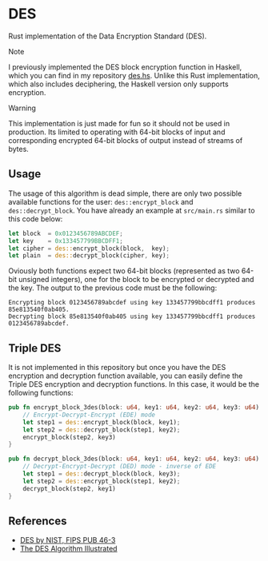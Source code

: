 # DES

Rust implementation of the Data Encryption Standard (DES).

> [!NOTE]
> I previously implemented the DES block encryption function in Haskell, which you can find in my repository [des.hs](https://github.com/filipondios/des.hs). Unlike this Rust implementation, which also includes deciphering, the Haskell version only supports encryption.

> [!WARNING]  
> This implementation is just made for fun so it should not be used in production.
> Its limited to operating with 64-bit blocks of input and corresponding 
> encrypted 64-bit blocks of output instead of streams of bytes.

## Usage

The usage of this algorithm is dead simple, there are only two possible available 
functions for the user: `des::encrypt_block` and `des::decrypt_block`. You have
already an example at `src/main.rs` similar to this code below:

```rust
let block  = 0x0123456789ABCDEF;
let key    = 0x133457799BBCDFF1;
let cipher = des::encrypt_block(block,  key);
let plain  = des::decrypt_block(cipher, key);
```

Oviously both functions expect two 64-bit blocks (represented as two 64-bit
unsigned integers), one for the block to be encrypted or decrypted and the key.
The output to the previous code must be the following:

```
Encrypting block 0123456789abcdef using key 133457799bbcdff1 produces 85e813540f0ab405.
Decrypting block 85e813540f0ab405 using key 133457799bbcdff1 produces 0123456789abcdef.
```

## Triple DES

It is not implemented in this repository but once you have the DES encryption and 
decryption function available, you can easily define the Triple DES encryption and 
decryption functions. In this case, it would be the following functions:

```rust
pub fn encrypt_block_3des(block: u64, key1: u64, key2: u64, key3: u64) -> u64 {
    // Encrypt-Decrypt-Encrypt (EDE) mode
    let step1 = des::encrypt_block(block, key1);
    let step2 = des::decrypt_block(step1, key2);
    encrypt_block(step2, key3)
}

pub fn decrypt_block_3des(block: u64, key1: u64, key2: u64, key3: u64) -> u64 {
    // Decrypt-Encrypt-Decrypt (DED) mode - inverse of EDE
    let step1 = des::decrypt_block(block, key3);
    let step2 = des::encrypt_block(step1, key2);
    decrypt_block(step2, key1)
}
```

## References

- [DES by NIST, FIPS PUB 46-3](https://csrc.nist.gov/files/pubs/fips/46-3/final/docs/fips46-3.pdf)
- [The DES Algorithm Illustrated](https://page.math.tu-berlin.de/~kant/teaching/hess/krypto-ws2006/des.htm)
